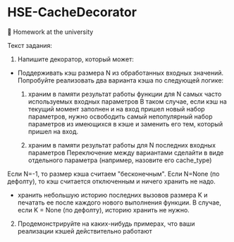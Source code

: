 # HSE-CacheDecorator
🏫 Homework at the university

Текст задания:

1. Напишите декоратор, который может:

- Поддерживать кэш размера N из обработанных входных значений. Попробуйте реализовать два варианта кэша по следующей логике:

  1. храним в памяти результат работы функции для N самых часто используемых входных параметров 
В таком случае, если кэш на текущий момент заполнен и на вход пришел новый набор параметров, нужно освободить самый непопулярный набор параметров из имеющихся в кэше и заменить его тем, который пришел на вход.

  2. храним в памяти результат работы для N последних входных параметров
Переключение между вариантами сделайти в виде отдельного параметра (например, назовите его cache_type)

Если N=-1, то размер кэша считаем "бесконечным". Если N=None (по дефолту), то кэш считается отключенным и ничего хранить не надо.

- хранить небольшую историю последних вызовов размера K и печатать ее после каждого нового выполнения функции. В случае, если K = None (по дефолту), историю хранить не нужно.

2. Продемонстрируйте на каких-нибудь примерах, что ваши реализации кэшей действительно работают
